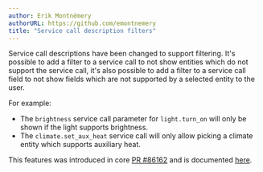 ```yaml
---
author: Erik Montnémery
authorURL: https://github.com/emontnemery
title: "Service call description filters"
---
```


Service call descriptions have been changed to support filtering.
It's possible to add a filter to a service call to not show entities which do not support the service call, it's also possible to add a filter to a service call field to not show fields which are not supported by a selected entity to the user.

For example:
- The `brightness` service call parameter for `light.turn_on` will only be shown if the light supports brightness.
- The `climate.set_aux_heat` service call will only allow picking a climate entity which supports auxiliary heat.

This features was introduced in core [PR #86162](https://github.com/home-assistant/core/pull/86162) and is documented [here](/docs/dev_101_services#filtering-service-fields).
